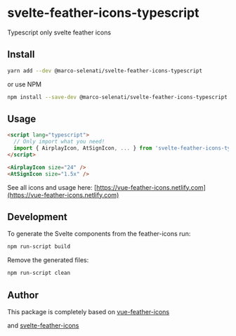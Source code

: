 # svelte-feather-icons-typescript

Typescript only svelte feather icons

## Install

```bash
yarn add --dev @marco-selenati/svelte-feather-icons-typescript
```

or use NPM

```bash
npm install --save-dev @marco-selenati/svelte-feather-icons-typescript
```

## Usage

```html
<script lang="typescript">
  // Only import what you need!
  import { AirplayIcon, AtSignIcon, ... } from 'svelte-feather-icons-typescript'
</script>

<AirplayIcon size="24" />
<AtSignIcon size="1.5x" />
```

See all icons and usage here: [https://vue-feather-icons.netlify.com](https://vue-feather-icons.netlify.com)

## Development

To generate the Svelte components from the feather-icons run:

```bash
npm run-script build
```

Remove the generated files:

```bash
npm run-script clean
```

## Author

This package is completely based on [vue-feather-icons](https://github.com/egoist/vue-feather-icons)

and [svelte-feather-icons](https://github.com/dylanblokhuis/svelte-feather-icons)

